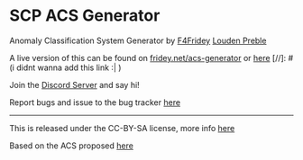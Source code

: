 # SCP ACS Generator

Anomaly Classification System Generator by [F4Fridey](https://github.com/F4Fridey/ACS-Generator) [Louden Preble](https://github.com/The-Goofy-Man)

A live version of this can be found on [fridey.net/acs-generator](http://fridey.net/acs-generator/) or [here]()
[//]: # (i didnt wanna add this link :| )

Join the [Discord Server](https://discord.gg/XpGfub6VyR) and say hi!

Report bugs and issue to the bug tracker [here](https://github.com/F4Fridey/ACS-Generator/issues)

---

This is released under the CC-BY-SA license, more info [here](https://scp-wiki.wikidot.com/licensing-guide)

Based on the ACS proposed [here](https://scp-wiki.wikidot.com/anomaly-classification-system-guide)
